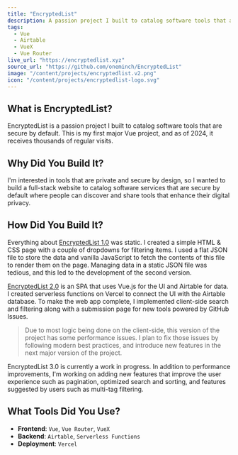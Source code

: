 ```yaml
---
title: "EncryptedList"
description: A passion project I built to catalog software tools that are secure by design
tags:
  - Vue
  - Airtable
  - VueX
  - Vue Router
live_url: "https://encryptedlist.xyz"
source_url: "https://github.com/oneminch/EncryptedList"
image: "/content/projects/encryptedlist.v2.png"
icon: "/content/projects/encryptedlist-logo.svg"
---
```


## What is EncryptedList?

EncryptedList is a passion project I built to catalog software tools that are secure by default. This is my first major Vue project, and as of 2024, it receives thousands of regular visits.

## Why Did You Build It?

I'm interested in tools that are private and secure by design, so I wanted to build a full-stack website to catalog software services that are secure by default where people can discover and share tools that enhance their digital privacy.

## How Did You Build It?

Everything about [EncryptedList 1.0](https://github.com/oneminch/EncryptedList/tree/v1/) was static. I created a simple HTML & CSS page with a couple of dropdowns for filtering items. I used a flat JSON file to store the data and vanilla JavaScript to fetch the contents of this file to render them on the page. Managing data in a static JSON file was tedious, and this led to the development of the second version.

[EncryptedList 2.0](https://encryptedlist.xyz/) is an SPA that uses Vue.js for the UI and Airtable for data. I created serverless functions on Vercel to connect the UI with the Airtable database. To make the web app complete, I implemented client-side search and filtering along with a submission page for new tools powered by GitHub Issues.

> Due to most logic being done on the client-side, this version of the project has some performance issues. I plan to fix those issues by following modern best practices, and introduce new features in the next major version of the project.

EncryptedList 3.0 is currently a work in progress. In addition to performance improvements, I'm working on adding new features that improve the user experience such as pagination, optimized search and sorting, and features suggested by users such as multi-tag filtering.

## What Tools Did You Use?

- **Frontend**: `Vue`, `Vue Router`, `VueX`
- **Backend**: `Airtable`, `Serverless Functions`
- **Deployment**: `Vercel`

